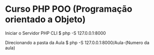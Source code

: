 # Curso PHP POO (Programação orientado a Objeto)

Iniciar o Servidor PHP CLI
$ php -S 127.0.0.1:8000

Direcionando a pasta da Aula 
$ php -S 127.0.0.1:8000/Aula-(Numero da aula)